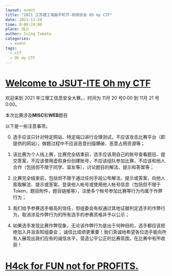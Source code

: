 ```yaml
---
layout: event
title: "2021 江苏理工电脑手机节-网络协会 Oh my CTF"
date: 2021-11-20
time: 0:00-24:00
place: 线上
author: Icing Tomato
categories:
  - event
tags:
  - ctf
  - Oh my CTF
---
```


# [Welcome to JSUT-ITE Oh my CTF]()

欢迎来到 2021 年江理工信息安全大赛。，时间为 11月 20 号0:00 到 11月 21 号 0:00。

本次比赛涉及**MISC**和**WEB**题目

以下是一些注意事项。

0. 选手应该只针对特定网站、特定端口进行合理测试，不应该攻击比赛平台（即提供的网站），做题过程中不应该恶意扫描爆破、恶意占用资源等；

1. 该比赛为个人线上赛，比赛完全结束前，选手应该用自己的账号查看题目、提交答案，不应该使用虚假身份创建账号，不应该组队参加比赛，不应该和他人合作（包括但不限于同学、室友等），讨论题目的解法、提示和答案等；

2. 比赛完全结束前，包括但不限于通过任何手段公布解法、提示或答案，向他人索取解法、提示或答案，登录他人帐号或使用他人帐号信息（包括但不限于 Token，题目附件，题目链接等），注册多个帐号参加比赛等行为均属于作弊行为；

3. 我们给予参赛选手极高的信任，但组委会有权通过其他证据判定选手的作弊行为，取消涉及作弊行为的所有选手的参赛资格并予以公示；

4. 如果选手发现比赛作弊现象，无论该作弊行为是出于何种目的，选手都应该拒绝加入并且告知组委会；
诚信比成绩更重要！我们真诚地希望各位选手能向所有人展现出我们应有的诚信水平，营造公平公正的比赛氛围，在比赛中有所收获！

# [H4ck for FUN not for PROFITS.]()
